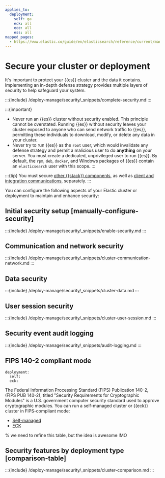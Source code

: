 ```yaml
---
applies_to:
  deployment:
    self: ga
    eck: all
    ece: all
    ess: all
mapped_pages:
  - https://www.elastic.co/guide/en/elasticsearch/reference/current/manually-configure-security.html
---
```


# Secure your cluster or deployment

It's important to protect your {{es}} cluster and the data it contains. Implementing an in-depth defense strategy provides multiple layers of security to help safeguard your system.

:::{include} /deploy-manage/security/_snippets/complete-security.md
:::

:::{important}
* Never run an {{es}} cluster without security enabled. This principle cannot be overstated. Running {{es}} without security leaves your cluster exposed to anyone who can send network traffic to {{es}}, permitting these individuals to download, modify, or delete any data in your cluster.
* Never try to run {{es}} as the `root` user, which would invalidate any defense strategy and permit a malicious user to do **anything** on your server. You must create a dedicated, unprivileged user to run {{es}}. By default, the `rpm`, `deb`, `docker`, and Windows packages of {{es}} contain an `elasticsearch` user with this scope.
::: 

:::{tip}
You must secure [other {{stack}} components](/deploy-manage/security/secure-clients-integrations.md), as well as [client and integration communications](/deploy-manage/security/httprest-clients-security.md), separately.
:::

You can configure the following aspects of your Elastic cluster or deployment to maintain and enhance security:

## Initial security setup [manually-configure-security]

:::{include} /deploy-manage/security/_snippets/enable-security.md
:::
 
## Communication and network security

:::{include} /deploy-manage/security/_snippets/cluster-communication-network.md
:::

## Data security

:::{include} /deploy-manage/security/_snippets/cluster-data.md
:::
 
## User session security

:::{include} /deploy-manage/security/_snippets/cluster-user-session.md
:::

## Security event audit logging

:::{include} /deploy-manage/security/_snippets/audit-logging.md
:::

## FIPS 140-2 compliant mode
```{applies_to}
deployment:
  self:
  eck:
```

The Federal Information Processing Standard (FIPS) Publication 140-2, (FIPS PUB 140-2), titled "Security Requirements for Cryptographic Modules" is a U.S. government computer security standard used to approve cryptographic modules. You can run a self-managed cluster or {{eck}} cluster in FIPS-compliant mode:

* [Self-managed](/deploy-manage/security/fips-140-2.md)
* [ECK](/deploy-manage/deploy/cloud-on-k8s/deploy-fips-compatible-version-of-eck.md)

% we need to refine this table, but the idea is awesome IMO

## Security features by deployment type [comparison-table]

:::{include} /deploy-manage/security/_snippets/cluster-comparison.md
:::
